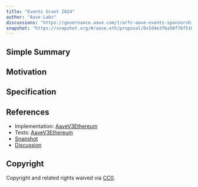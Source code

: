 ```yaml
---
title: "Events Grant 2024"
author: "Aave Labs"
discussions: "https://governance.aave.com/t/arfc-aave-events-sponsorship-proposal-2024/18276"
snapshot: "https://snapshot.org/#/aave.eth/proposal/0x5d4e3fba58f76f516afd0855a687027270b74163911116f14a4f5c01c34a9bd9"
---
```


## Simple Summary

## Motivation

## Specification

## References

- Implementation: [AaveV3Ethereum](https://github.com/bgd-labs/aave-proposals-v3/blob/main/src/20240718_AaveV3Ethereum_EventsGrant2024/AaveV3Ethereum_EventsGrant2024_20240718.sol)
- Tests: [AaveV3Ethereum](https://github.com/bgd-labs/aave-proposals-v3/blob/main/src/20240718_AaveV3Ethereum_EventsGrant2024/AaveV3Ethereum_EventsGrant2024_20240718.t.sol)
- [Snapshot](https://snapshot.org/#/aave.eth/proposal/0x5d4e3fba58f76f516afd0855a687027270b74163911116f14a4f5c01c34a9bd9)
- [Discussion](https://governance.aave.com/t/arfc-aave-events-sponsorship-proposal-2024/18276)

## Copyright

Copyright and related rights waived via [CC0](https://creativecommons.org/publicdomain/zero/1.0/).
